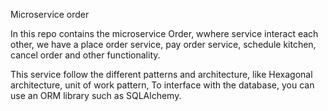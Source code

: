 Microservice order

In this repo contains the microservice Order, wwhere service interact each other, we have a place order service, pay order service, schedule kitchen, cancel order and other functionality.

This service follow the different patterns and architecture, like Hexagonal architecture, unit of work pattern, To interface with the database, you can use an ORM library such as SQLAlchemy.